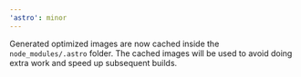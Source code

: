 ```yaml
---
'astro': minor
---
```


Generated optimized images are now cached inside the `node_modules/.astro` folder. The cached images will be used to avoid doing extra work and speed up subsequent builds.
